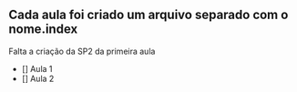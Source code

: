 <h2> Cada aula foi criado um arquivo separado com o nome.index </h2>



<p> Falta a criação da SP2 da primeira aula </p>

- [] Aula 1 <br>
- [] Aula 2 <br>
